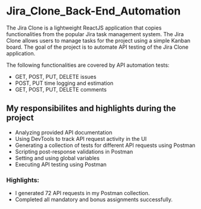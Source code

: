 # Jira_Clone_Back-End_Automation

The Jira Clone is a lightweight ReactJS application that copies functionalities from the popular Jira task management system. The Jira Clone allows users to manage tasks for the project using a simple Kanban board. The goal of the project is to automate API testing of the Jira Clone application.

The following functionalities are covered by API automation tests:

* GET, POST, PUT, DELETE issues
* POST, PUT time logging and estimation
* GET, POST, PUT, DELETE comments

## My responsibilites and highlights during the project
* Analyzing provided API documentation
* Using DevTools to track API request activity in the UI
* Generating a collection of tests for different API requests using Postman
* Scripting post-response validations in Postman
* Setting and using global variables
* Executing API testing using Postman
 
### Highlights:
* I generated 72 API requests in my Postman collection.
* Completed all mandatory and bonus assignments successfully.
